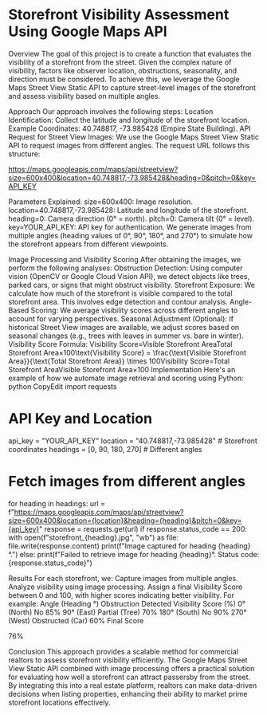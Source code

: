 # Storefront Visibility Assessment Using Google Maps API
Overview
The goal of this project is to create a function that evaluates the visibility of a storefront from the street. Given the complex nature of visibility, factors like observer location, obstructions, seasonality, and direction must be considered. To achieve this, we leverage the Google Maps Street View Static API to capture street-level images of the storefront and assess visibility based on multiple angles.

Approach
Our approach involves the following steps:
Location Identification:
Collect the latitude and longitude of the storefront location.
Example Coordinates: 40.748817, -73.985428 (Empire State Building).
API Request for Street View Images:
We use the Google Maps Street View Static API to request images from different angles. The request URL follows this structure:

https://maps.googleapis.com/maps/api/streetview?size=600x400&location=40.748817,-73.985428&heading=0&pitch=0&key=API_KEY


Parameters Explained:
size=600x400: Image resolution.
location=40.748817,-73.985428: Latitude and longitude of the storefront.
heading=0: Camera direction (0° = north).
pitch=0: Camera tilt (0° = level).
key=YOUR_API_KEY: API key for authentication.
We generate images from multiple angles (heading values of 0°, 90°, 180°, and 270°) to simulate how the storefront appears from different viewpoints.

Image Processing and Visibility Scoring
After obtaining the images, we perform the following analyses:
Obstruction Detection:
Using computer vision (OpenCV or Google Cloud Vision API), we detect objects like trees, parked cars, or signs that might obstruct visibility.
Storefront Exposure:
We calculate how much of the storefront is visible compared to the total storefront area. This involves edge detection and contour analysis.
Angle-Based Scoring:
We average visibility scores across different angles to account for varying perspectives.
Seasonal Adjustment (Optional):
If historical Street View images are available, we adjust scores based on seasonal changes (e.g., trees with leaves in summer vs. bare in winter).
Visibility Score Formula:
Visibility Score=Visible Storefront AreaTotal Storefront Area×100\text{Visibility Score} = \frac{\text{Visible Storefront Area}}{\text{Total Storefront Area}} \times 100Visibility Score=Total Storefront AreaVisible Storefront Area​×100
Implementation
Here's an example of how we automate image retrieval and scoring using Python:
python
CopyEdit
import requests

# API Key and Location
api_key = "YOUR_API_KEY"
location = "40.748817,-73.985428"  # Storefront coordinates
headings = [0, 90, 180, 270]  # Different angles

# Fetch images from different angles
for heading in headings:
    url = f"https://maps.googleapis.com/maps/api/streetview?size=600x400&location={location}&heading={heading}&pitch=0&key={api_key}"
    response = requests.get(url)
    if response.status_code == 200:
        with open(f"storefront_{heading}.jpg", "wb") as file:
            file.write(response.content)
        print(f"Image captured for heading {heading}°.")
    else:
        print(f"Failed to retrieve image for heading {heading}°. Status code: {response.status_code}")


Results
For each storefront, we:
Capture images from multiple angles.
Analyze visibility using image processing.
Assign a final Visibility Score between 0 and 100, with higher scores indicating better visibility.
For example:
Angle (Heading °)
Obstruction Detected
Visibility Score (%)
0° (North)
No
85%
90° (East)
Partial (Tree)
70%
180° (South)
No
90%
270° (West)
Obstructed (Car)
60%
Final Score


76%


Conclusion
This approach provides a scalable method for commercial realtors to assess storefront visibility efficiently. The Google Maps Street View Static API combined with image processing offers a practical solution for evaluating how well a storefront can attract passersby from the street.
By integrating this into a real estate platform, realtors can make data-driven decisions when listing properties, enhancing their ability to market prime storefront locations effectively.
